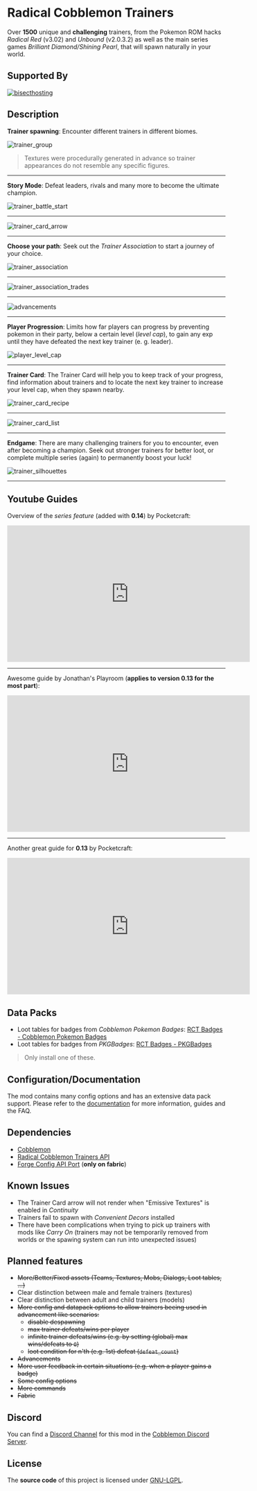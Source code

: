 # Radical Cobblemon Trainers

Over **1500** unique and **challenging** trainers, from the Pokemon ROM hacks *Radical Red* (v3.02) and *Unbound* (v2.0.3.2) as well as the main series games *Brilliant Diamond/Shining Pearl*, that will spawn naturally in your world.

## Supported By

[![bisecthosting](https://www.bisecthosting.com/partners/custom-banners/5ea61298-7966-4331-945f-da7b80663a38.webp)](https://bisecthosting.com/hd42)

## Description

**Trainer spawning**: Encounter different trainers in different biomes.

![trainer_group](https://cdn.modrinth.com/data/lRwTUnD7/images/90fde6cb08864dd235c49405e74adfb313aa8bb8.png)

> Textures were procedurally generated in advance so trainer appearances do not resemble any specific figures.

---

**Story Mode**: Defeat leaders, rivals and many more to become the ultimate champion.

![trainer_battle_start](https://cdn.modrinth.com/data/lRwTUnD7/images/fc88a7cb14538738ca900eb965b74e40e7ecf42c.png)

---

![trainer_card_arrow](https://cdn.modrinth.com/data/lRwTUnD7/images/6fb1b46e6004992f928c19513e52e864bf945bd9.png)

---

**Choose your path**: Seek out the *Trainer Association* to start a journey of your choice.

![trainer_association](https://cdn.modrinth.com/data/lRwTUnD7/images/93ac7a356f7254d2fdc11b186ac1266bbdbe8af7.png)

---

![trainer_association_trades](https://cdn.modrinth.com/data/lRwTUnD7/images/7fc5a4e06aeec77cc53477b24b2ac6a800571349.png)

---

![advancements](https://srcmc.gitlab.io/rct/docs/latest/img/advancements.gif)

---

**Player Progression**: Limits how far players can progress by preventing pokemon in their party, below a certain level (*level cap*), to gain any exp until they have defeated the next key trainer (e. g. leader).

![player_level_cap](https://cdn.modrinth.com/data/lRwTUnD7/images/0fbd04c6fbf1a3a7624015390f78447af5ae286d.png)

---

**Trainer Card**: The Trainer Card will help you to keep track of your progress, find information about trainers and to locate the next key trainer to increase your level cap, when they spawn nearby.

![trainer_card_recipe](https://cdn.modrinth.com/data/lRwTUnD7/images/29ec64c73cdea36e15885143c611d3f60d6e002a.png)

---

![trainer_card_list](https://cdn.modrinth.com/data/lRwTUnD7/images/7b8e14473b9b9258348299156bd5d3d8d421ad28.png)

---

**Endgame**: There are many challenging trainers for you to encounter, even after becoming a champion. Seek out stronger trainers for better loot, or complete multiple series (again) to permanently boost your luck!

![trainer_silhouettes](https://cdn.modrinth.com/data/lRwTUnD7/images/87405f1ddcea4dd0db4c1a3a67603ec555cbff97.png)

---

## Youtube Guides

Overview of the *series feature* (added with **0.14**) by Pocketcraft:

<iframe width="560" height="315" src="https://www.youtube-nocookie.com/embed/qdBjZ7OPQFQ" title="YouTube video player" frameborder="0" allow="accelerometer; autoplay; clipboard-write; encrypted-media; gyroscope; picture-in-picture; web-share" allowfullscreen></iframe>

---

Awesome guide by Jonathan's Playroom (**applies to version 0.13 for the most part**):

<iframe width="560" height="315" src="https://www.youtube-nocookie.com/embed/Dzk3DTmBQDE" title="YouTube video player" frameborder="0" allow="accelerometer; autoplay; clipboard-write; encrypted-media; gyroscope; picture-in-picture; web-share" allowfullscreen></iframe>

---

Another great guide for **0.13** by Pocketcraft:

<iframe width="560" height="315" src="https://www.youtube-nocookie.com/embed/a9Ztr9dUOMo" title="YouTube video player" frameborder="0" allow="accelerometer; autoplay; clipboard-write; encrypted-media; gyroscope; picture-in-picture; web-share" allowfullscreen></iframe>

## Data Packs

- Loot tables for badges from *Cobblemon Pokemon Badges*: [RCT Badges - Cobblemon Pokemon Badges](https://modrinth.com/datapack/rct-badges-cobblemonpokemonbadges)
- Loot tables for badges from *PKGBadges*: [RCT Badges - PKGBadges](https://modrinth.com/datapack/rct-badges-pkgbadges)

> Only install one of these.

## Configuration/Documentation

The mod contains many config options and has an extensive data pack support. Please refer to the [documentation](https://srcmc.gitlab.io/rct/docs) for more information, guides and the FAQ.

## Dependencies

- [Cobblemon](https://modrinth.com/mod/cobblemon)
- [Radical Cobblemon Trainers API](https://modrinth.com/mod/rctapi)
- [Forge Config API Port](https://modrinth.com/mod/forge-config-api-port) (**only on fabric**)

## Known Issues

- The Trainer Card arrow will not render when "Emissive Textures" is enabled in *Continuity*
- Trainers fail to spawn with *Convenient Decors* installed
- There have been complications when trying to pick up trainers with mods like *Carry On* (trainers may not be temporarily removed from worlds or the spawing system can run into unexpected issues)

## Planned features

- ~~More/Better/Fixed assets (Teams, Textures, Mobs, Dialogs, Loot tables, ...)~~
- Clear distinction between male and female trainers (textures)
- Clear distinction between adult and child trainers (models)
- ~~More config and datapack options to allow trainers beeing used in advancement like scenarios:~~
  - ~~disable despawning~~
  - ~~max trainer defeats/wins per player~~
  - ~~infinite trainer defeats/wins (e.g. by setting (global) max wins/defeats to `0`)~~
  - ~~loot condition for n'th (e.g. 1st) defeat (`defeat_count`)~~
- ~~Advancements~~
- ~~More user feedback in certain situations (e.g. when a player gains a badge)~~
- ~~Some config options~~
- ~~More commands~~
- ~~Fabric~~

## Discord

You can find a [Discord Channel](https://discord.com/channels/934267676354834442/1234121411275133031) for this mod in the [Cobblemon Discord Server](https://discord.gg/cobblemon).

## License

The **source code** of this project is licensed under [GNU-LGPL](LICENSE.md).
